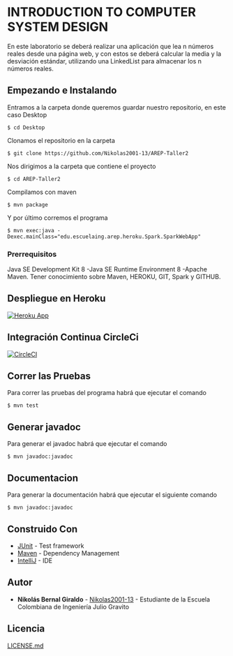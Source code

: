 # INTRODUCTION TO COMPUTER SYSTEM DESIGN

En este laboratorio se deberá realizar una aplicación que lea n números reales
desde una página web, y con estos se deberá calcular la media y la desviación estándar,
utilizando una LinkedList para almacenar los n números reales.

## Empezando e Instalando

Entramos a la carpeta donde queremos guardar nuestro repositorio, en este caso Desktop

`$ cd Desktop`

Clonamos el repositorio en la carpeta

`$ git clone https://github.com/Nikolas2001-13/AREP-Taller2`

Nos dirigimos a la carpeta que contiene el proyecto

`$ cd AREP-Taller2`

Compilamos con maven

`$ mvn package`

Y por último corremos el programa

`$ mvn exec:java -Dexec.mainClass="edu.escuelaing.arep.heroku.Spark.SparkWebApp"`

### Prerrequisitos
Java SE Development Kit 8 -Java SE Runtime Environment 8 -Apache Maven.
Tener conocimiento sobre Maven, HEROKU, GIT, Spark y GITHUB. 

## Despliegue en Heroku

[![Heroku App](http://heroku-shields.herokuapp.com/murmuring-meadow-59729)](https://murmuring-meadow-59729.herokuapp.com/)

## Integración Continua CircleCi

[![CircleCI](https://circleci.com/gh/Nikolas2001-13/AREP-Taller2.svg?style=svg)](https://circleci.com/gh/Nikolas2001-13/AREP-Taller2)

## Correr las Pruebas

Para correr las pruebas del programa habrá que ejecutar el comando

`$ mvn test`

## Generar javadoc

Para generar el javadoc habrá que ejecutar el comando

`$ mvn javadoc:javadoc`

## Documentacion

Para generar la documentación habrá que ejecutar el siguiente comando

`$ mvn javadoc:javadoc`

## Construido Con

* [JUnit](https://mvnrepository.com/artifact/junit/junit) - Test framework
* [Maven](https://maven.apache.org/) - Dependency Management
* [IntelliJ](https://www.jetbrains.com/es-es/idea/) - IDE

## Autor

* **Nikolás Bernal Giraldo** - [Nikolas2001-13](https://github.com/Nikolas2001-13) - Estudiante de la Escuela Colombiana de Ingeniería Julio Gravito

## Licencia

[LICENSE.md](http://www.gnu.org/licenses/gpl.html) 
